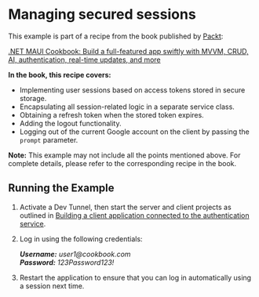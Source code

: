 # Managing secured sessions
This example is part of a recipe from the book published by [Packt](https://www.packtpub.com/en-us?utm_source=github):

[.NET MAUI Cookbook: Build a full-featured app swiftly with MVVM, CRUD, AI, authentication, real-time updates, and more](https://www.amazon.com/NET-MAUI-Cookbook-authentication-interactivity/dp/1835461123)

**In the book, this recipe covers:**
* Implementing user sessions based on access tokens stored in secure storage.
* Encapsulating all session-related logic in a separate service class.
* Obtaining a refresh token when the stored token expires.
* Adding the logout functionality.
* Logging out of the current Google account on the client by passing the `prompt` parameter.

**Note:** This example may not include all the points mentioned above. For complete details, please refer to the corresponding recipe in the book.

## Running the Example

1. Activate a Dev Tunnel, then start the server and client projects as outlined in [Building a client application connected to the authentication service](/Chapter05/c5-AuthenticationServiceAndClient#running-the-example).
2. Log in using the following credentials:

   _**Username:** user1@cookbook.com_  
   _**Password:** 123Password123!_

3. Restart the application to ensure that you can log in automatically using a session next time.
